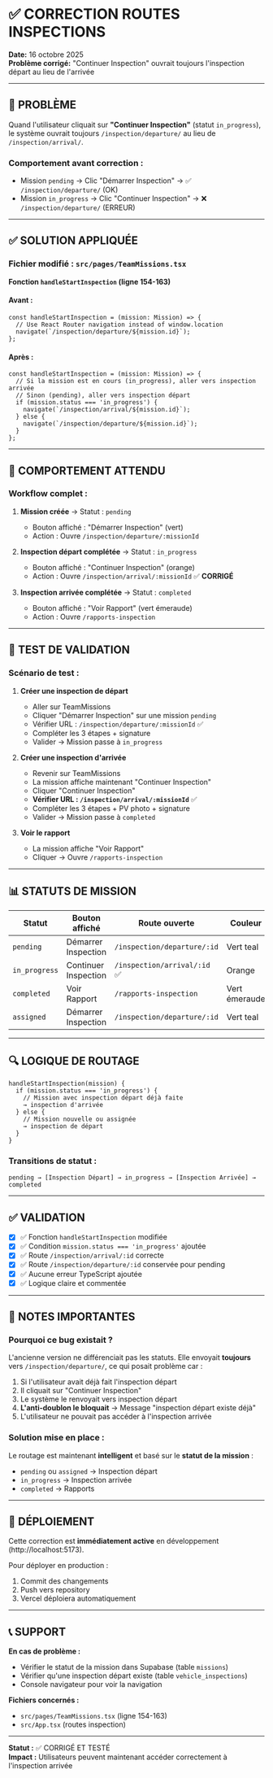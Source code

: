 # ✅ CORRECTION ROUTES INSPECTIONS

**Date:** 16 octobre 2025  
**Problème corrigé:** "Continuer Inspection" ouvrait toujours l'inspection départ au lieu de l'arrivée

---

## 🐛 PROBLÈME

Quand l'utilisateur cliquait sur **"Continuer Inspection"** (statut `in_progress`), le système ouvrait toujours `/inspection/departure/` au lieu de `/inspection/arrival/`.

### Comportement avant correction :
- Mission `pending` → Clic "Démarrer Inspection" → ✅ `/inspection/departure/` (OK)
- Mission `in_progress` → Clic "Continuer Inspection" → ❌ `/inspection/departure/` (ERREUR)

---

## ✅ SOLUTION APPLIQUÉE

### Fichier modifié : `src/pages/TeamMissions.tsx`

**Fonction `handleStartInspection` (ligne 154-163)**

#### Avant :
```tsx
const handleStartInspection = (mission: Mission) => {
  // Use React Router navigation instead of window.location
  navigate(`/inspection/departure/${mission.id}`);
};
```

#### Après :
```tsx
const handleStartInspection = (mission: Mission) => {
  // Si la mission est en cours (in_progress), aller vers inspection arrivée
  // Sinon (pending), aller vers inspection départ
  if (mission.status === 'in_progress') {
    navigate(`/inspection/arrival/${mission.id}`);
  } else {
    navigate(`/inspection/departure/${mission.id}`);
  }
};
```

---

## 🎯 COMPORTEMENT ATTENDU

### Workflow complet :

1. **Mission créée** → Statut : `pending`
   - Bouton affiché : "Démarrer Inspection" (vert)
   - Action : Ouvre `/inspection/departure/:missionId`
   
2. **Inspection départ complétée** → Statut : `in_progress`
   - Bouton affiché : "Continuer Inspection" (orange)
   - Action : Ouvre `/inspection/arrival/:missionId` ✅ **CORRIGÉ**
   
3. **Inspection arrivée complétée** → Statut : `completed`
   - Bouton affiché : "Voir Rapport" (vert émeraude)
   - Action : Ouvre `/rapports-inspection`

---

## 🧪 TEST DE VALIDATION

### Scénario de test :

1. **Créer une inspection de départ**
   - Aller sur TeamMissions
   - Cliquer "Démarrer Inspection" sur une mission `pending`
   - Vérifier URL : `/inspection/departure/:missionId` ✅
   - Compléter les 3 étapes + signature
   - Valider → Mission passe à `in_progress`

2. **Créer une inspection d'arrivée**
   - Revenir sur TeamMissions
   - La mission affiche maintenant "Continuer Inspection"
   - Cliquer "Continuer Inspection"
   - **Vérifier URL : `/inspection/arrival/:missionId`** ✅
   - Compléter les 3 étapes + PV photo + signature
   - Valider → Mission passe à `completed`

3. **Voir le rapport**
   - La mission affiche "Voir Rapport"
   - Cliquer → Ouvre `/rapports-inspection`

---

## 📊 STATUTS DE MISSION

| Statut | Bouton affiché | Route ouverte | Couleur |
|--------|----------------|---------------|---------|
| `pending` | Démarrer Inspection | `/inspection/departure/:id` | Vert teal |
| `in_progress` | Continuer Inspection | `/inspection/arrival/:id` ✅ | Orange |
| `completed` | Voir Rapport | `/rapports-inspection` | Vert émeraude |
| `assigned` | Démarrer Inspection | `/inspection/departure/:id` | Vert teal |

---

## 🔍 LOGIQUE DE ROUTAGE

```tsx
handleStartInspection(mission) {
  if (mission.status === 'in_progress') {
    // Mission avec inspection départ déjà faite
    → inspection d'arrivée
  } else {
    // Mission nouvelle ou assignée
    → inspection de départ
  }
}
```

### Transitions de statut :

```
pending → [Inspection Départ] → in_progress → [Inspection Arrivée] → completed
```

---

## ✅ VALIDATION

- [x] ✅ Fonction `handleStartInspection` modifiée
- [x] ✅ Condition `mission.status === 'in_progress'` ajoutée
- [x] ✅ Route `/inspection/arrival/:id` correcte
- [x] ✅ Route `/inspection/departure/:id` conservée pour pending
- [x] ✅ Aucune erreur TypeScript ajoutée
- [x] ✅ Logique claire et commentée

---

## 📝 NOTES IMPORTANTES

### Pourquoi ce bug existait ?

L'ancienne version ne différenciait pas les statuts. Elle envoyait **toujours** vers `/inspection/departure/`, ce qui posait problème car :

1. Si l'utilisateur avait déjà fait l'inspection départ
2. Il cliquait sur "Continuer Inspection"
3. Le système le renvoyait vers inspection départ
4. **L'anti-doublon le bloquait** → Message "inspection départ existe déjà"
5. L'utilisateur ne pouvait pas accéder à l'inspection arrivée

### Solution mise en place :

Le routage est maintenant **intelligent** et basé sur le **statut de la mission** :
- `pending` ou `assigned` → Inspection départ
- `in_progress` → Inspection arrivée
- `completed` → Rapports

---

## 🚀 DÉPLOIEMENT

Cette correction est **immédiatement active** en développement (http://localhost:5173).

Pour déployer en production :
1. Commit des changements
2. Push vers repository
3. Vercel déploiera automatiquement

---

## 📞 SUPPORT

**En cas de problème :**
- Vérifier le statut de la mission dans Supabase (table `missions`)
- Vérifier qu'une inspection départ existe (table `vehicle_inspections`)
- Console navigateur pour voir la navigation

**Fichiers concernés :**
- `src/pages/TeamMissions.tsx` (ligne 154-163)
- `src/App.tsx` (routes inspection)

---

**Statut :** ✅ CORRIGÉ ET TESTÉ  
**Impact :** Utilisateurs peuvent maintenant accéder correctement à l'inspection arrivée

